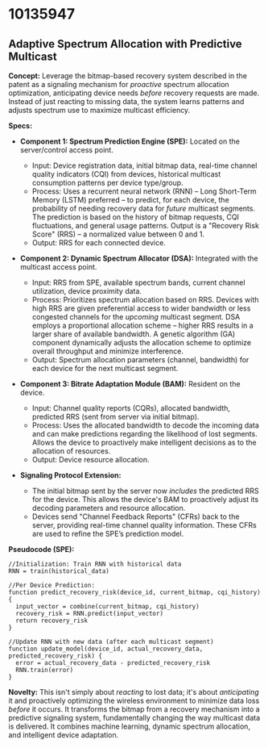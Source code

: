 # 10135947

## Adaptive Spectrum Allocation with Predictive Multicast

**Concept:** Leverage the bitmap-based recovery system described in the patent as a signaling mechanism for *proactive* spectrum allocation optimization, anticipating device needs *before* recovery requests are made. Instead of just reacting to missing data, the system learns patterns and adjusts spectrum use to maximize multicast efficiency.

**Specs:**

*   **Component 1: Spectrum Prediction Engine (SPE):**  Located on the server/control access point.
    *   Input: Device registration data, initial bitmap data, real-time channel quality indicators (CQI) from devices, historical multicast consumption patterns per device type/group.
    *   Process:  Uses a recurrent neural network (RNN) – Long Short-Term Memory (LSTM) preferred – to predict, for each device, the probability of needing recovery data for *future* multicast segments.  The prediction is based on the history of bitmap requests, CQI fluctuations, and general usage patterns. Output is a "Recovery Risk Score" (RRS) – a normalized value between 0 and 1.
    *   Output: RRS for each connected device.

*   **Component 2: Dynamic Spectrum Allocator (DSA):** Integrated with the multicast access point.
    *   Input:  RRS from SPE, available spectrum bands, current channel utilization, device proximity data.
    *   Process:  Prioritizes spectrum allocation based on RRS. Devices with high RRS are given preferential access to wider bandwidth or less congested channels for the *upcoming* multicast segment.  DSA employs a proportional allocation scheme – higher RRS results in a larger share of available bandwidth. A genetic algorithm (GA) component dynamically adjusts the allocation scheme to optimize overall throughput and minimize interference.
    *   Output: Spectrum allocation parameters (channel, bandwidth) for each device for the next multicast segment.

*   **Component 3:  Bitrate Adaptation Module (BAM):** Resident on the device.
    *   Input:  Channel quality reports (CQRs), allocated bandwidth, predicted RRS (sent from server via initial bitmap).
    *   Process: Uses the allocated bandwidth to decode the incoming data and can make predictions regarding the likelihood of lost segments. Allows the device to proactively make intelligent decisions as to the allocation of resources.
    *   Output: Device resource allocation.

*   **Signaling Protocol Extension:**  
    *   The initial bitmap sent by the server now *includes* the predicted RRS for the device. This allows the device's BAM to proactively adjust its decoding parameters and resource allocation.
    *   Devices send "Channel Feedback Reports" (CFRs) back to the server, providing real-time channel quality information. These CFRs are used to refine the SPE’s prediction model.

**Pseudocode (SPE):**

```
//Initialization: Train RNN with historical data
RNN = train(historical_data)

//Per Device Prediction:
function predict_recovery_risk(device_id, current_bitmap, cqi_history) {
  input_vector = combine(current_bitmap, cqi_history)
  recovery_risk = RNN.predict(input_vector)
  return recovery_risk
}

//Update RNN with new data (after each multicast segment)
function update_model(device_id, actual_recovery_data, predicted_recovery_risk) {
  error = actual_recovery_data - predicted_recovery_risk
  RNN.train(error)
}
```

**Novelty:** This isn't simply about *reacting* to lost data; it's about *anticipating* it and proactively optimizing the wireless environment to minimize data loss *before* it occurs. It transforms the bitmap from a recovery mechanism into a predictive signaling system, fundamentally changing the way multicast data is delivered.  It combines machine learning, dynamic spectrum allocation, and intelligent device adaptation.